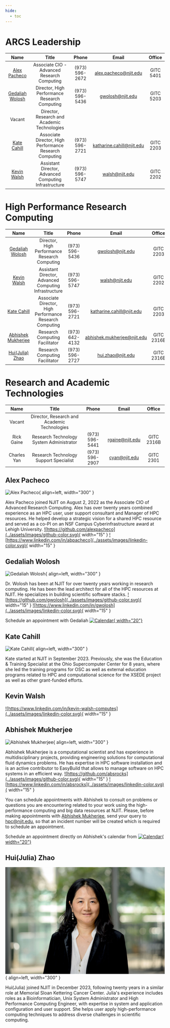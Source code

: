 ```yaml
---
hide:
  - toc
---
```


# ARCS Leadership 


|                                                  Name                                                  |                          Title                          | Phone | Email |  Office   |
|:------------------------------------------------------------------------------------------------------:|:-------------------------------------------------------:|:-----:|:-----:|:---------:|
|                                     [Alex Pacheco](#alex-pacheco)                                      |       Associate CIO - Advanced Research Computing       | (973) 596-2672 | alex.pacheco@njit.edu | GITC 5401 |
|                                  [Gedaliah Wolosh](#gedaliah-wolosh)                                   |      Director, High Performance Research Computing      | (973) 596-5436 | gwolosh@njit.edu | GITC 5203 |
|                                      Vacant                                       |  Director, Research and Academic Technologies           |  |  |  |
|                                       [Kate Cahill](#kate-cahil)                                       |  Associate Director, High Performance Research Computing  | (973) 596-2721 | katharine.cahill@njit.edu | GITC 2203 |
|                                      [Kevin Walsh](#kevin-walsh)                                       |  Assistant Director, Advanced Computing Infrastructure  | (973) 596-5747 | walsh@njit.edu | GITC 2202 | |



# High Performance Research Computing

| Name | Title | Phone | Email | Office |
|:----:|:-----:|:-----:|:-----:|:------:|
| [Gedaliah Wolosh](#gedaliah-wolosh) | Director, High Performance Research Computing | (973) 596-5436 | gwolosh@njit.edu | GITC 2203 |
| [Kevin Walsh](#kevin-walsh) | Assistant Director, Advanced Computing Infrastructure | (973) 596-5747 | walsh@njit.edu | GITC 2202 |
| [Kate Cahill](#kate-cahil)                                       |  Associate Director, High Performance Research Computing  | (973) 596-2721 | katharine.cahill@njit.edu | GITC 2203 |
| [Abhishek Mukherjee](#abhishek-mukherjee) | Research Computing Facilitator | (973) 642-4132 | abhishek.mukherjee@njit.edu | GITC 2316B |
| [Hui(Julia) Zhao](#hui-zhao) | Research Computing Facilitator | (973) 596-2727 | hui.zhao@njit.edu | GITC 2316B |

# Research and Academic Technologies

| Name | Title | Phone | Email | Office |
|:----:|:-----:|:-----:|:-----:|:------:|
| Vacant | Director, Research and Academic Technologies |  |  |  |
| Rick Gaine | Research Technology System Administrator | (973) 596-5441 | rgaine@njit.edu | GITC 2316B |
| Charles Yan | Research Technology Support Specialist | (973) 596-2907 | cyan@njit.edu | GITC 2301 |



## Alex Pacheco

![Alex Pacheco](../assets/images/pacheco.jpg){ align=left, width="300" }

Alex Pacheco joined NJIT on August 2, 2022 as the Associate CIO of Advanced Research Computing. Alex has over twenty years combined experience as an HPC user, user support consultant and Manager of HPC resources. He helped develop a strategic vision for a shared HPC resource and served as a co-PI on an NSF Campus Cyberinfrastructure award at Lehigh University.
<a href="https://github.com/alexpacheco">![https://github.com/alexpacheco](../assets/images/github-color.svg){ width="15" }</a>
<a href="https://www.linkedin.com/in/abpacheco">![https://www.linkedin.com/in/abpacheco](../assets/images/linkedin-color.svg){ width="15" }</a>

## Gedaliah Wolosh

![Gedaliah Wolosh](../assets/images/wolosh.jpg){ align=left, width="300" }

Dr. Wolosh has been at NJIT for over twenty years working in research computing. He has been the lead architect for all of the HPC resources at NJIT. He specializes in building scientific software stacks.
<a href="https://github.com/gwolosh">![https://github.com/gwolosh](../assets/images/github-color.svg){ width="15" }</a>
<a href="https://www.linkedin.com/in/gwolosh">![https://www.linkedin.com/in/gwolosh](../assets/images/linkedin-color.svg){ width="15" }</a>

Schedule an appointment with Gedaliah [![Calendar](../assets/images/googlecalendar-color.svg){ width="20"}](https://calendar.google.com/calendar/selfsched?sstoken=UUdmZjlnUlItR09GfGRlZmF1bHR8YTQ0MmFjMWU4N2ZiODUxZjEzMTIwZGZlMWI4MjlkZjQ)


## Kate Cahill

![Kate Cahill](../assets/images/kate.png){ align=left, width="300" }

Kate started at NJIT in September 2023. Previously, she was the Education & Training Specialist at the Ohio Supercomputer Center for 8 years, where she led the training programs for OSC as well as external education programs related to HPC and computational science for the XSEDE project as well as other grant-funded efforts.

## Kevin Walsh
<a href="https://www.linkedin.com/in/kevin-walsh-computes">![https://www.linkedin.com/in/kevin-walsh-computes](../assets/images/linkedin-color.svg){ width="15" }</a>


## Abhishek Mukherjee 

![Abhishek Mukherjee](../assets/images/mukherjee.jpg){ align=left, width="300" }

Abhishek Mukherjee is a computational scientist and has experience in multidisciplinary projects, providing engineering solutions for computational fluid dynamics problems. He has expertise in HPC software installation and is an active contributor to EasyBuild that allows to manage software on HPC systems in an efficient way.
<a href="https://github.com/absrocks">![https://github.com/absrocks](../assets/images/github-color.svg){ width="15" }</a>
<a href="https://www.linkedin.com/in/absrocks">![https://www.linkedin.com/in/absrocks](../assets/images/linkedin-color.svg){ width="15" }</a>

You can schedule appointments with Abhishek to consult on problems or questions you are encountering related to your work using the high-performance computing and big data resources at NJIT. Please, before making appointments with [Abhishek Mukherjee](#abhishek-mukherjee), send your query to [hpc@njit.edu](mailto:hpc@njit.edu), so that an incident number will be created which is required to schedule an appointment.

Schedule an appointment directly on Abhishek's calendar from [![Calendar](../assets/images/googlecalendar-color.svg){ width="20"}](https://calendly.com/abhinjit/arcs-hpc)

## Hui(Julia) Zhao

![Hui(Julia) Zhao](../assets/images/julia.jpg){ align=left, width="300" }

Hui(Julia) joined NJIT in December 2023, following twenty years in a similar role at Memorial Sloan Kettering Cancer Center. Julia's experience includes roles as a Bioinformatician, Unix System Administrator and High Performance Computing Engineer, with expertise in system and application configuration and user support. She helps user apply high-performance computing techniques to address diverse challenges in scientific computing.

